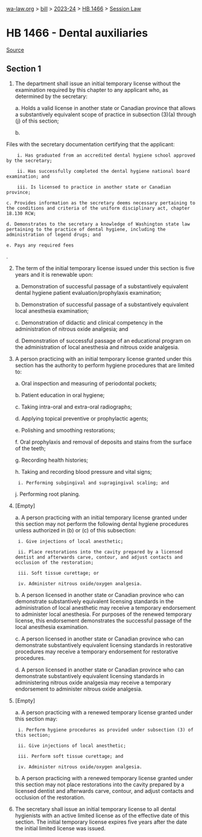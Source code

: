 [wa-law.org](/) > [bill](/bill/) > [2023-24](/bill/2023-24/) > [HB 1466](/bill/2023-24/hb/1466/) > [Session Law](/bill/2023-24/hb/1466/S.SL/)

# HB 1466 - Dental auxiliaries

[Source](http://lawfilesext.leg.wa.gov/biennium/2023-24/Pdf/Bills/Session%20Laws/House/1466-S.SL.pdf)

## Section 1
1. The department shall issue an initial temporary license without the examination required by this chapter to any applicant who, as determined by the secretary:

    a. Holds a valid license in another state or Canadian province that allows a substantively equivalent scope of practice in subsection (3)(a) through (j) of this section;

    b.

Files with the secretary documentation certifying that the applicant:

        i. Has graduated from an accredited dental hygiene school approved by the secretary;

        ii. Has successfully completed the dental hygiene national board examination; and

        iii. Is licensed to practice in another state or Canadian province;

    c. Provides information as the secretary deems necessary pertaining to the conditions and criteria of the uniform disciplinary act, chapter 18.130 RCW;

    d. Demonstrates to the secretary a knowledge of Washington state law pertaining to the practice of dental hygiene, including the administration of legend drugs; and

    e. Pays any required fees

.

2. The term of the initial temporary license issued under this section is five years and it is renewable upon:

    a. Demonstration of successful passage of a substantively equivalent dental hygiene patient evaluation/prophylaxis examination;

    b. Demonstration of successful passage of a substantively equivalent local anesthesia examination;

    c. Demonstration of didactic and clinical competency in the administration of nitrous oxide analgesia; and

    d. Demonstration of successful passage of an educational program on the administration of local anesthesia and nitrous oxide analgesia.

3. A person practicing with an initial temporary license granted under this section has the authority to perform hygiene procedures that are limited to:

    a. Oral inspection and measuring of periodontal pockets;

    b. Patient education in oral hygiene;

    c. Taking intra-oral and extra-oral radiographs;

    d. Applying topical preventive or prophylactic agents;

    e. Polishing and smoothing restorations;

    f. Oral prophylaxis and removal of deposits and stains from the surface of the teeth;

    g. Recording health histories;

    h. Taking and recording blood pressure and vital signs;

        i. Performing subgingival and supragingival scaling; and

    j. Performing root planing.

4. [Empty]

    a. A person practicing with an initial temporary license granted under this section may not perform the following dental hygiene procedures unless authorized in (b) or (c) of this subsection:

        i. Give injections of local anesthetic;

        ii. Place restorations into the cavity prepared by a licensed dentist and afterwards carve, contour, and adjust contacts and occlusion of the restoration;

        iii. Soft tissue curettage; or

        iv. Administer nitrous oxide/oxygen analgesia.

    b. A person licensed in another state or Canadian province who can demonstrate substantively equivalent licensing standards in the administration of local anesthetic may receive a temporary endorsement to administer local anesthesia. For purposes of the renewed temporary license, this endorsement demonstrates the successful passage of the local anesthesia examination.

    c. A person licensed in another state or Canadian province who can demonstrate substantively equivalent licensing standards in restorative procedures may receive a temporary endorsement for restorative procedures.

    d. A person licensed in another state or Canadian province who can demonstrate substantively equivalent licensing standards in administering nitrous oxide analgesia may receive a temporary endorsement to administer nitrous oxide analgesia.

5. [Empty]

    a. A person practicing with a renewed temporary license granted under this section may:

        i. Perform hygiene procedures as provided under subsection (3) of this section;

        ii. Give injections of local anesthetic;

        iii. Perform soft tissue curettage; and

        iv. Administer nitrous oxide/oxygen analgesia.

    b. A person practicing with a renewed temporary license granted under this section may not place restorations into the cavity prepared by a licensed dentist and afterwards carve, contour, and adjust contacts and occlusion of the restoration.

6. The secretary shall issue an initial temporary license to all dental hygienists with an active limited license as of the effective date of this section. The initial temporary license expires five years after the date the initial limited license was issued.
